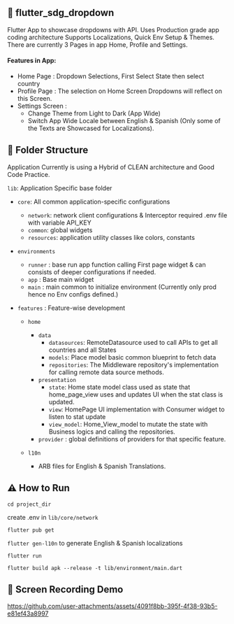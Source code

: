 ## 📱 flutter_sdg_dropdown

Flutter App to showcase dropdowns with API. Uses Production grade app coding architecture Supports Localizations, Quick Env Setup & Themes. There are currently 3 Pages in app Home, Profile and Settings. 

#### Features in App: 

- Home Page : Dropdown Selections, First Select State then select country
- Profile Page : The selection on Home Screen Dropdowns will reflect on this Screen.
- Settings Screen : 
    - Change Theme from Light to Dark (App Wide)
    - Switch App Wide Locale between English & Spanish (Only some of the Texts are Showcased for Localizations).



## 📁 Folder Structure

Application Currently is using a Hybrid of CLEAN architecture and Good Code Practice.

`lib`: Application Specific base folder
- `core`: All common application-specific configurations
    - `network`: network client configurations & Interceptor required .env file with variable API_KEY
    - `common`: global widgets
    - `resources`: application utility classes like colors, constants

- `environments`
    - `runner` : base run app function calling First page widget & can consists of deeper configurations if needed.
    - `app` : Base main widget 
    - `main` : main common to initialize environment (Currently only prod hence no Env configs defined.)

- `features` : Feature-wise development
    - `home`
        - `data`
            - `datasources`: RemoteDatasource used to call APIs to get all countries and all States
            - `models`: Place model basic common blueprint to fetch data
            - `repositories`: The Middleware repository's implementation for calling remote data source methods.
        - `presentation`
            - `state`: Home state model class used as state that home_page_view uses and updates UI when the stat class is updated.
            - `view`: HomePage UI implementation with Consumer widget to listen to stat update
            - `view_model`: Home_View_model to mutate the state with Business logics and calling the repositories.
        -  `provider` : global definitions of providers for that specific feature.

    - `l10n`
        - ARB files for English & Spanish Translations.




## ⚠️ How to Run

`cd project_dir`

 create .env in `lib/core/network`

`flutter pub get`

`flutter gen-l10n` to generate English & Spanish localizations

`flutter run`

`flutter build apk --release -t lib/environment/main.dart`

## 📸 Screen Recording Demo


https://github.com/user-attachments/assets/4091f8bb-395f-4f38-93b5-e81ef43a8997





